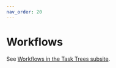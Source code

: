```yaml
---
nav_order: 20
---
```


# Workflows

See [Workflows in the Task Trees subsite](/caseflow/task_trees/workflows.html).

